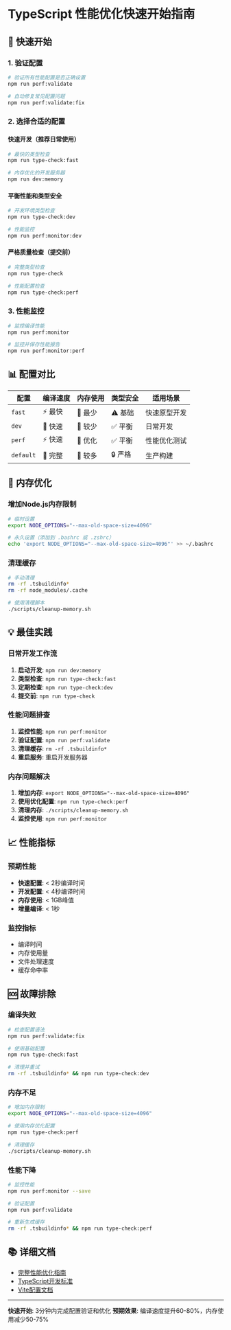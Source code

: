 # TypeScript 性能优化快速开始指南

## 🚀 快速开始

### 1. 验证配置
```bash
# 验证所有性能配置是否正确设置
npm run perf:validate

# 自动修复常见配置问题
npm run perf:validate:fix
```

### 2. 选择合适的配置

#### 快速开发（推荐日常使用）
```bash
# 最快的类型检查
npm run type-check:fast

# 内存优化的开发服务器
npm run dev:memory
```

#### 平衡性能和类型安全
```bash
# 开发环境类型检查
npm run type-check:dev

# 性能监控
npm run perf:monitor:dev
```

#### 严格质量检查（提交前）
```bash
# 完整类型检查
npm run type-check

# 性能配置检查
npm run type-check:perf
```

### 3. 性能监控
```bash
# 监控编译性能
npm run perf:monitor

# 监控并保存性能报告
npm run perf:monitor:perf
```

## 📊 配置对比

| 配置 | 编译速度 | 内存使用 | 类型安全 | 适用场景 |
|------|----------|----------|----------|----------|
| `fast` | ⚡ 最快 | 💾 最少 | ⚠️ 基础 | 快速原型开发 |
| `dev` | 🚀 快速 | 💾 较少 | ✅ 平衡 | 日常开发 |
| `perf` | ⚡ 快速 | 💾 优化 | ✅ 平衡 | 性能优化测试 |
| `default` | 🐌 完整 | 💾 较多 | 🔒 严格 | 生产构建 |

## 🔧 内存优化

### 增加Node.js内存限制
```bash
# 临时设置
export NODE_OPTIONS="--max-old-space-size=4096"

# 永久设置（添加到 .bashrc 或 .zshrc）
echo 'export NODE_OPTIONS="--max-old-space-size=4096"' >> ~/.bashrc
```

### 清理缓存
```bash
# 手动清理
rm -rf .tsbuildinfo*
rm -rf node_modules/.cache

# 使用清理脚本
./scripts/cleanup-memory.sh
```

## 💡 最佳实践

### 日常开发工作流
1. **启动开发**: `npm run dev:memory`
2. **类型检查**: `npm run type-check:fast`
3. **定期检查**: `npm run type-check:dev`
4. **提交前**: `npm run type-check`

### 性能问题排查
1. **监控性能**: `npm run perf:monitor`
2. **验证配置**: `npm run perf:validate`
3. **清理缓存**: `rm -rf .tsbuildinfo*`
4. **重启服务**: 重启开发服务器

### 内存问题解决
1. **增加内存**: `export NODE_OPTIONS="--max-old-space-size=4096"`
2. **使用优化配置**: `npm run type-check:perf`
3. **清理内存**: `./scripts/cleanup-memory.sh`
4. **监控使用**: `npm run perf:monitor`

## 📈 性能指标

### 预期性能
- **快速配置**: < 2秒编译时间
- **开发配置**: < 4秒编译时间
- **内存使用**: < 1GB峰值
- **增量编译**: < 1秒

### 监控指标
- 编译时间
- 内存使用量
- 文件处理速度
- 缓存命中率

## 🆘 故障排除

### 编译失败
```bash
# 检查配置语法
npm run perf:validate:fix

# 使用基础配置
npm run type-check:fast

# 清理并重试
rm -rf .tsbuildinfo* && npm run type-check:dev
```

### 内存不足
```bash
# 增加内存限制
export NODE_OPTIONS="--max-old-space-size=4096"

# 使用内存优化配置
npm run type-check:perf

# 清理缓存
./scripts/cleanup-memory.sh
```

### 性能下降
```bash
# 监控性能
npm run perf:monitor --save

# 验证配置
npm run perf:validate

# 重新生成缓存
rm -rf .tsbuildinfo* && npm run type-check:perf
```

## 📚 详细文档

- [完整性能优化指南](./docs/TYPESCRIPT_PERFORMANCE_OPTIMIZATION_GUIDE.md)
- [TypeScript开发标准](./TYPESCRIPT_DEVELOPMENT_STANDARDS.md)
- [Vite配置文档](./vite.performance.config.ts)

---

**快速开始**: 3分钟内完成配置验证和优化
**预期效果**: 编译速度提升60-80%，内存使用减少50-75%